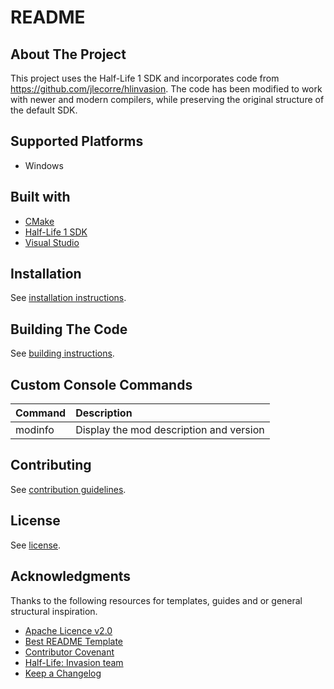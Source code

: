 # README

## About The Project

This project uses the Half-Life 1 SDK and incorporates code from https://github.com/jlecorre/hlinvasion. The code has been modified to work with newer and modern compilers, while preserving the original structure of the default SDK.

## Supported Platforms

- Windows

## Built with

- [CMake](https://cmake.org/)
- [Half-Life 1 SDK](https://github.com/ValveSoftware/halflife)
- [Visual Studio](https://visualstudio.microsoft.com/)

## Installation

See [installation instructions](INSTALL.md).

## Building The Code

See [building instructions](BUILDING.md).

## Custom Console Commands

|Command|Description|
|:--|:--|
|modinfo|Display the mod description and version|

## Contributing

See [contribution guidelines](CONTRIBUTING.md).

## License

See [license](LICENSE.md).

## Acknowledgments

Thanks to the following resources for templates, guides and or general structural inspiration.

- [Apache Licence v2.0](https://www.apache.org/licenses/LICENSE-2.0)
- [Best README Template](https://github.com/othneildrew/Best-README-Template)
- [Contributor Covenant](https://www.contributor-covenant.org/)
- [Half-Life: Invasion team](http://hlinvasion.free.fr/index_eng.htm)
- [Keep a Changelog](https://keepachangelog.com/)
